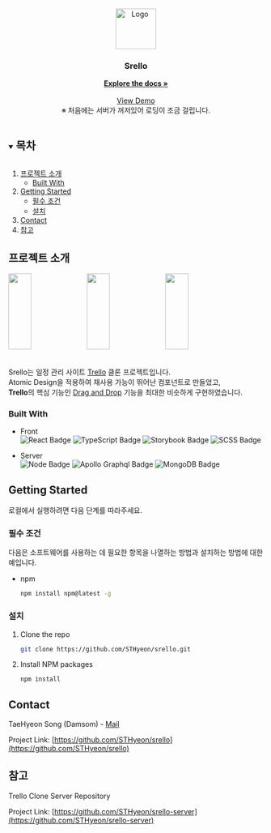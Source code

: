 <!--
*** Thanks for checking out the Best-README-Template. If you have a suggestion
*** that would make this better, please fork the repo and create a pull request
*** or simply open an issue with the tag "enhancement".
*** Thanks again! Now go create something AMAZING! :D
***
***
***
*** To avoid retyping too much info. Do a search and replace for the following:
*** github_username, repo_name, twitter_handle, email, project_title, project_description
-->



<!-- PROJECT SHIELDS -->
<!--
*** I'm using markdown "reference style" links for readability.
*** Reference links are enclosed in brackets [ ] instead of parentheses ( ).
*** See the bottom of this document for the declaration of the reference variables
*** for contributors-url, forks-url, etc. This is an optional, concise syntax you may use.
*** https://www.markdownguide.org/basic-syntax/#reference-style-links
-->



<!-- PROJECT LOGO -->
<br />
<p align="center">
  <a href="https://github.com/STHyeon/srello">
    <img src="https://user-images.githubusercontent.com/37692675/104269712-47d9ec80-54da-11eb-8060-ec4423415641.png" alt="Logo" width="80" height="80">
  </a>

  <h3 align="center">Srello</h3>

  <p align="center">
    <a href="https://github.com/STHyeon/srello"><strong>Explore the docs »</strong></a>
    <br />
    <br />
    <a href="https://srello.herokuapp.com">View Demo</a><br />
    <span>※ 처음에는 서버가 꺼저있어 로딩이 조금 걸립니다.</span>
  </p>
</p>



<!-- TABLE OF CONTENTS -->
<details open="open">
  <summary><h2 style="display: inline-block">목차</h2></summary>
  <ol>
    <li>
      <a href="#about-the-project">프로젝트 소개</a>
      <ul>
        <li><a href="#built-with">Built With</a></li>
      </ul>
    </li>
    <li>
      <a href="#getting-started">Getting Started</a>
      <ul>
        <li><a href="#prerequisites">필수 조건</a></li>
        <li><a href="#installation">설치</a></li>
      </ul>
    </li>
    <li><a href="#contact">Contact</a></li>
    <li><a href="#reference">참고</a></li>
  </ol>
</details>



<!-- ABOUT THE PROJECT -->
## 프로젝트 소개

<div>
  <img src="https://user-images.githubusercontent.com/37692675/90748146-c60bdb80-e30c-11ea-8657-54d19da226d0.png" width="30%" height="150px" />
  <img src="https://user-images.githubusercontent.com/37692675/90748488-374b8e80-e30d-11ea-9a9f-484a42158aa3.png" width="30%" height="150px" />
  <img src="https://user-images.githubusercontent.com/37692675/92566683-94f14c00-f2b7-11ea-9049-c16edc6fbc29.png" width="30%" height="150px" />
</div>

<br />
<p>
  Srello는 일정 관리 사이트 <a href="https://trello.com/">Trello</a> 클론 프로젝트입니다.<br />
  Atomic Design을 적용하여 재사용 가능이 뛰어난 컴포넌트로 만들었고,<br />
  <b>Trello</b>의 핵심 기능인 <ins>Drag and Drop</ins> 기능을 최대한 비슷하게 구현하였습니다.
</p>


### Built With

- Front <br />
![React Badge](https://img.shields.io/badge/React-61DAFB?style=for-the-badge&logo=React&logoColor=white) ![TypeScript Badge](https://img.shields.io/badge/TypeScript-3178c6?style=for-the-badge&logo=TypeScript&logoColor=white) ![Storybook Badge](https://img.shields.io/badge/Storybook-FF4785?style=for-the-badge&logo=Storybook&logoColor=white) ![SCSS Badge](https://img.shields.io/badge/SCSS-CC6699?style=for-the-badge&logo=Sass&logoColor=white) 

- Server <br />
![Node Badge](https://img.shields.io/badge/Node.js-339933?style=for-the-badge&logo=Node.js&logoColor=white) ![Apollo Graphql Badge](https://img.shields.io/badge/Apollo_GraphQL-311C87?style=for-the-badge&logo=Apollo-graphql&logoColor=white) ![MongoDB Badge](https://img.shields.io/badge/MongoDB-47a248?style=for-the-badge&logo=mongodb&logoColor=white) 



<!-- GETTING STARTED -->
## Getting Started

로컬에서 실행하려면 다음 단계를 따라주세요.

### 필수 조건

다음은 소프트웨어를 사용하는 데 필요한 항목을 나열하는 방법과 설치하는 방법에 대한 예입니다.
* npm
  ```sh
  npm install npm@latest -g
  ```

### 설치

1. Clone the repo
   ```sh
   git clone https://github.com/STHyeon/srello.git
   ```
2. Install NPM packages
   ```sh
   npm install
   ```



<!-- CONTACT -->
## Contact

TaeHyeon Song (Damsom) - [Mail](mailto:toby2009@naver.com)

Project Link: [https://github.com/STHyeon/srello](https://github.com/STHyeon/srello)

<!-- Reference -->
## 참고

Trello Clone Server Repository

Project Link: [https://github.com/STHyeon/srello-server](https://github.com/STHyeon/srello-server)
